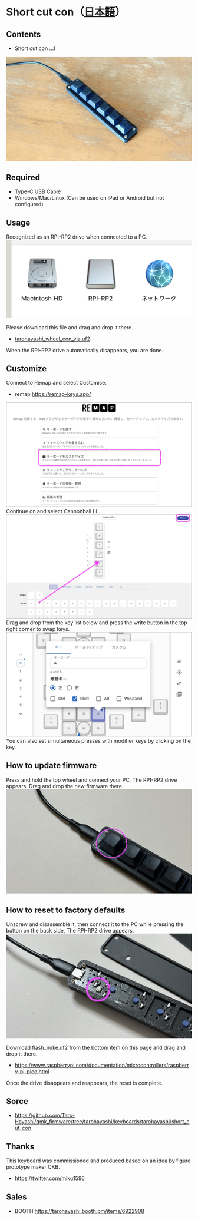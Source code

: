 # Short cut con（[日本語](https://note.com/taro_hayashi/n/nccb57a49e0dd)）

## Contents
- Short cut con ...1

![](img/IMG_2699.jpg)

## Required
- Type-C USB Cable
- Windows/Mac/Linux (Can be used on iPad or Android but not configured)


## Usage
Recognized as an RPI-RP2 drive when connected to a PC.
![](img/drive.png)

Please download this file and drag and drop it there.

- [tarohayashi_wheel_con_via.uf2](https://github.com/Taro-Hayashi/wheelcon/releases/latest/download/tarohayashi_wheel_con_via.uf2)

When the RPI-RP2 drive automatically disappears, you are done.

## Customize

Connect to Remap and select Customise.

- remap https://remap-keys.app/

![](img/remap_start.jpg)
Continue on and select Cannonball LL.
![](img/remap_key.jpg)
Drag and drop from the key list below and press the write button in the top right corner to swap keys.
![](img/remap_mod.jpg)
You can also set simultaneous presses with modifier keys by clicking on the key.

## How to update firmware
Press and hold the top wheel and connect your PC, The RPI-RP2 drive appears. Drag and drop the new firmware there.
![](img/IMG_2737.jpg)


## How to reset to factory defaults
Unscrew and disassemble it, then connect it to the PC while pressing the button on the back side, The RPI-RP2 drive appears.
![](img/IMG_2600.jpg)

Download flash_nuke.uf2 from the bottom item on this page and drag and drop it there.
- https://www.raspberrypi.com/documentation/microcontrollers/raspberry-pi-pico.html

Once the drive disappears and reappears, the reset is complete.

## Sorce
- https://github.com/Taro-Hayashi/qmk_firmware/tree/tarohayashi/keyboards/tarohayashi/short_cut_con

## Thanks
This keyboard was commissioned and produced based on an idea by figure prototype maker CKB.

- https://twitter.com/miku1596

## Sales
- BOOTH https://tarohayashi.booth.pm/items/6922908
